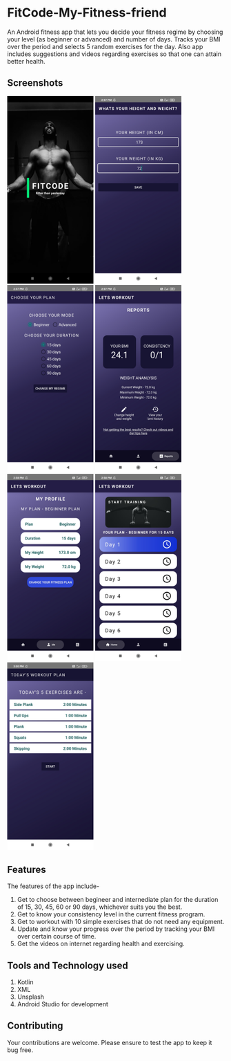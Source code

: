 # FitCode-My-Fitness-friend
An Android fitness app that lets you decide your fitness regime by choosing your level (as beginner or advanced) and number of days. Tracks your BMI over the period and selects 5 random exercises for the day. Also app includes suggestions and videos regarding exercises so that one can attain better health.

## Screenshots
<p float="left">
  <img src = "/app/src/main/res/drawable/ss1.jpg" alt  = "Screenshot" width = "200px"/>
  <img src = "/app/src/main/res/drawable/ss2.jpg" alt  = "Screenshot" width = "200px"/>
  <img src = "/app/src/main/res/drawable/ss3.jpg" alt  = "Screenshot" width = "200px"/>
  <img src = "/app/src/main/res/drawable/ss4.jpg" alt  = "Screenshot" width = "200px"/>
  <img src = "/app/src/main/res/drawable/ss5.jpg" alt  = "Screenshot" width = "200px"/>
  <img src = "/app/src/main/res/drawable/ss6.jpg" alt  = "Screenshot" width = "200px"/>
  <img src = "/app/src/main/res/drawable/ss7.jpg" alt  = "Screenshot" width = "200px"/>
</p>


## Features
The features of the app include-
1. Get to choose between begineer and internediate plan for the duration of 15, 30, 45, 60 or 90 days, whichever suits you the best.
2. Get to know your consistency level in the current fitness program.
3. Get to workout with 10 simple exercises that do not need any equipment.
4. Update and know your progress over the period by tracking your BMI over certain course of time.
5. Get the videos on internet regarding health and exercising.

## Tools and Technology used
1. Kotlin
2. XML
3. Unsplash
4. Android Studio for development

## Contributing
Your contributions are welcome. Please ensure to test the app to keep it bug free.
